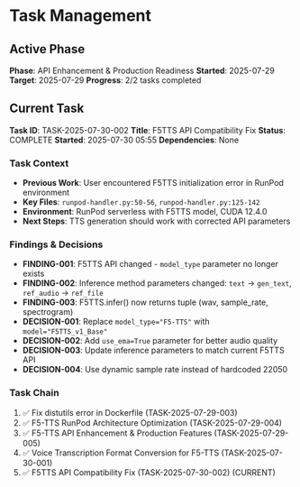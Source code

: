 # Task Management

## Active Phase
**Phase**: API Enhancement & Production Readiness
**Started**: 2025-07-29
**Target**: 2025-07-29
**Progress**: 2/2 tasks completed

## Current Task
**Task ID**: TASK-2025-07-30-002
**Title**: F5TTS API Compatibility Fix
**Status**: COMPLETE
**Started**: 2025-07-30 05:55
**Dependencies**: None

### Task Context
- **Previous Work**: User encountered F5TTS initialization error in RunPod environment
- **Key Files**: `runpod-handler.py:50-56`, `runpod-handler.py:125-142`
- **Environment**: RunPod serverless with F5TTS model, CUDA 12.4.0
- **Next Steps**: TTS generation should work with corrected API parameters

### Findings & Decisions
- **FINDING-001**: F5TTS API changed - `model_type` parameter no longer exists
- **FINDING-002**: Inference method parameters changed: `text` → `gen_text`, `ref_audio` → `ref_file`
- **FINDING-003**: F5TTS.infer() now returns tuple (wav, sample_rate, spectrogram)
- **DECISION-001**: Replace `model_type="F5-TTS"` with `model="F5TTS_v1_Base"`
- **DECISION-002**: Add `use_ema=True` parameter for better audio quality
- **DECISION-003**: Update inference parameters to match current F5TTS API
- **DECISION-004**: Use dynamic sample rate instead of hardcoded 22050

### Task Chain
1. ✅ Fix distutils error in Dockerfile (TASK-2025-07-29-003)
2. ✅ F5-TTS RunPod Architecture Optimization (TASK-2025-07-29-004)
3. ✅ F5-TTS API Enhancement & Production Features (TASK-2025-07-29-005)
4. ✅ Voice Transcription Format Conversion for F5-TTS (TASK-2025-07-30-001)
5. ✅ F5TTS API Compatibility Fix (TASK-2025-07-30-002) (CURRENT)